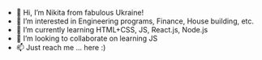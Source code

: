 - 👋 Hi, I’m Nikita from fabulous Ukraine!
- 👀 I’m interested in Engineering programs, Finance, House building, etc.
- 🌱 I’m currently learning HTML+CSS, JS, React.js, Node.js
- 💞️ I’m looking to collaborate on learning JS 
- 📫 Just reach me ... here :)

